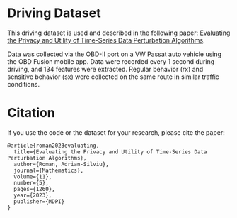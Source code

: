 # Driving Dataset

This driving dataset is used and described in the following paper: [Evaluating the Privacy and Utility of Time-Series Data Perturbation Algorithms](https://www.mdpi.com/2227-7390/11/5/1260).

Data was collected via the OBD-II port on a VW Passat auto vehicle using the OBD Fusion mobile app. Data were recorded every 1 second during driving, and 134 features were extracted. Regular behavior (rx) and sensitive behavior (sx) were collected on the same route in similar traffic conditions.

# Citation
If you use the code or the dataset for your research, please cite the paper:
```
@article{roman2023evaluating,
  title={Evaluating the Privacy and Utility of Time-Series Data Perturbation Algorithms},
  author={Roman, Adrian-Silviu},
  journal={Mathematics},
  volume={11},
  number={5},
  pages={1260},
  year={2023},
  publisher={MDPI}
}
```
